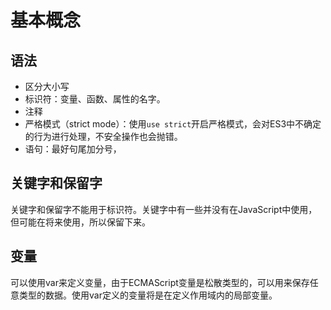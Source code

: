 # 基本概念

## 语法

* 区分大小写
* 标识符：变量、函数、属性的名字。
* 注释
* 严格模式（strict mode）：使用`use strict`开启严格模式，会对ES3中不确定的行为进行处理，不安全操作也会抛错。
* 语句：最好句尾加分号，

## 关键字和保留字

关键字和保留字不能用于标识符。关键字中有一些并没有在JavaScript中使用，但可能在将来使用，所以保留下来。

## 变量

可以使用var来定义变量，由于ECMAScript变量是松散类型的，可以用来保存任意类型的数据。使用var定义的变量将是在定义作用域内的局部变量。